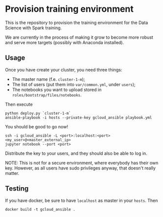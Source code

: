 # Provision training environment

This is the repository to provision the training environment for the Data Science with Spark
training.

We are currently in the process of making it grow to become more robust and serve more targets
(possibly with Anaconda installed).

## Usage

Once you have create your cluster, you need three things:

- The master name (f.e. `cluster-1-m`);
- The list of users (put them into `var/common.yml`, under `users`);
- The notebooks you want to upload stored in `roles/bootstrap/files/notebooks`.

Then execute

```
python deploy.py `cluster-1-m`
ansible-playbook -i hosts --private-key gcloud_ansible playbook.yml
```

You should be good to go now!

```
ssh -i gcloud_ansible -L <port>:localhost:<port> <my_user>@<master_external_ip>
jupyter notebook --port <port>
```

Distribute the key to your users, and they should also be able to log in.



NOTE: This is not for a secure environment, where everybody has their own key. However, as all users
have sudo privileges anyway, that doesn't really matter.


## Testing

If you have docker, be sure to have `localhost` as master in your `hosts`. Then

```
docker build -t gcloud_ansible .
```
